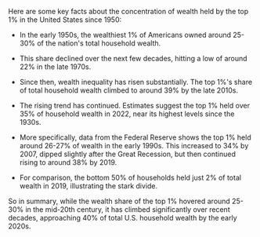 Here are some key facts about the concentration of wealth held by the top 1% in the United States since 1950:

- In the early 1950s, the wealthiest 1% of Americans owned around 25-30% of the nation's total household wealth.

- This share declined over the next few decades, hitting a low of around 22% in the late 1970s.

- Since then, wealth inequality has risen substantially. The top 1%'s share of total household wealth climbed to around 39% by the late 2010s.

- The rising trend has continued. Estimates suggest the top 1% held over 35% of household wealth in 2022, near its highest levels since the 1930s.

- More specifically, data from the Federal Reserve shows the top 1% held around 26-27% of wealth in the early 1990s. This increased to 34% by 2007, dipped slightly after the Great Recession, but then continued rising to around 38% by 2019.

- For comparison, the bottom 50% of households held just 2% of total wealth in 2019, illustrating the stark divide.

So in summary, while the wealth share of the top 1% hovered around 25-30% in the mid-20th century, it has climbed significantly over recent decades, approaching 40% of total U.S. household wealth by the early 2020s.
